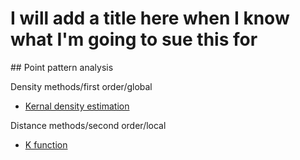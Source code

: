 # I will add a title here when I know what I'm going to sue this for


## Point pattern analysis

Density methods/first order/global
- [Kernal density estimation](Kernal-density-estimation.md)

Distance methods/second order/local
- [K function](k-function.md)


